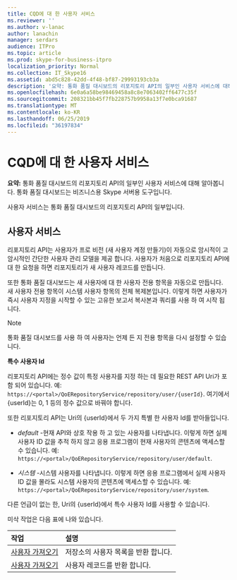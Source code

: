 ```yaml
---
title: CQD에 대 한 사용자 서비스
ms.reviewer: ''
ms.author: v-lanac
author: lanachin
manager: serdars
audience: ITPro
ms.topic: article
ms.prod: skype-for-business-itpro
localization_priority: Normal
ms.collection: IT_Skype16
ms.assetid: abd5c828-42dd-4f48-bf87-29993193cb3a
description: '요약: 통화 품질 대시보드의 리포지토리 API의 일부인 사용자 서비스에 대해 알아봅니다. 통화 품질 대시보드는 비즈니스용 Skype 서버용 도구입니다.'
ms.openlocfilehash: 6e0a6a58be98469458a8c8e7063402ff6477c35f
ms.sourcegitcommit: 208321bb45f7fb228757b9958a13f7e0bca91687
ms.translationtype: MT
ms.contentlocale: ko-KR
ms.lasthandoff: 06/25/2019
ms.locfileid: "36197834"
---
```

# <a name="user-service-for-cqd"></a>CQD에 대 한 사용자 서비스
 
**요약:** 통화 품질 대시보드의 리포지토리 API의 일부인 사용자 서비스에 대해 알아봅니다. 통화 품질 대시보드는 비즈니스용 Skype 서버용 도구입니다.
  
사용자 서비스는 통화 품질 대시보드의 리포지토리 API의 일부입니다.
  
## <a name="user-service"></a>사용자 서비스

리포지토리 API는 사용자가 프로 비전 (새 사용자 계정 만들기)이 자동으로 암시적이 고 암시적인 간단한 사용자 관리 모델을 제공 합니다. 사용자가 처음으로 리포지토리 API에 대 한 요청을 하면 리포지토리가 새 사용자 레코드를 만듭니다. 
  
또한 통화 품질 대시보드는 새 사용자에 대 한 사용자 전용 항목을 자동으로 만듭니다. 새 사용자 전용 항목이 시스템 사용자 항목의 전체 복제본입니다. 이렇게 하면 사용자가 즉시 사용자 지정을 시작할 수 있는 고유한 보고서 복사본과 쿼리를 사용 하 여 시작 됩니다. 
  
> [!NOTE]
> 통화 품질 대시보드를 사용 하 여 사용자는 언제 든 지 전용 항목을 다시 설정할 수 있습니다. 
  
 **특수 사용자 Id**
  
리포지토리 API에는 정수 값이 특정 사용자를 지정 하는 데 필요한 REST API Uri가 포함 되어 있습니다. 예: `https://<portal>/QoERepositoryService/repository/user/{userId}`. 여기에서 {userId}는 0, 1 등의 정수 값으로 바꿔야 합니다.
  
또한 리포지토리 API는 Uri의 {userId}에서 두 가지 특별 한 사용자 Id를 받아들입니다.
  
-  *default* -현재 API와 상호 작용 하 고 있는 사용자를 나타냅니다. 이렇게 하면 실제 사용자 ID 값을 추적 하지 않고 응용 프로그램이 현재 사용자의 콘텐츠에 액세스할 수 있습니다. 예: `https://<portal>/QoERepositoryService/repository/user/default`.
    
-  *시스템* -시스템 사용자를 나타냅니다. 이렇게 하면 응용 프로그램에서 실제 사용자 ID 값을 몰라도 시스템 사용자의 콘텐츠에 액세스할 수 있습니다. 예: `https://<portal>/QoERepositoryService/repository/user/system`.
    
다른 언급이 없는 한, Uri의 {userId}에서 특수 사용자 Id를 사용할 수 있습니다. 
  
미삭 작업은 다음 표에 나와 있습니다.
  
|**작업**|**설명**|
|:-----|:-----|
|[사용자 가져오기](get-users.md) <br/> |저장소의 사용자 목록을 반환 합니다.  <br/> |
|[사용자 가져오기](get-user.md) <br/> |사용자 레코드를 반환 합니다.  <br/> |
   

